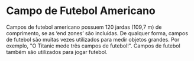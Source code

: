 # Campo de Futebol Americano

Campos de futebol americano possuem 120 jardas (109,7 m) de comprimento, se as
‘end zones’ são incluídas. De qualquer forma, campos de futebol são muitas vezes
utilizados para medir objetos grandes. Por exemplo, "O Titanic mede três campos
de futebol!". Campos de futebol também são utilizados para jogar futebol.

